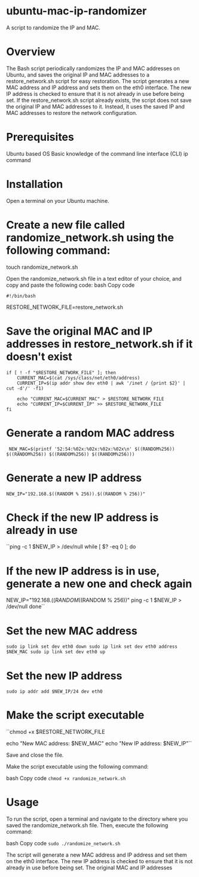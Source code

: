 # ubuntu-mac-ip-randomizer
A script to randomize the IP and MAC.
# Overview
The Bash script periodically randomizes the IP and MAC addresses on Ubuntu, and saves the original IP and MAC addresses to a restore_network.sh script for easy restoration. The script generates a new MAC address and IP address and sets them on the eth0 interface. The new IP address is checked to ensure that it is not already in use before being set. If the restore_network.sh script already exists, the script does not save the original IP and MAC addresses to it. Instead, it uses the saved IP and MAC addresses to restore the network configuration.

# Prerequisites
Ubuntu based OS
Basic knowledge of the command line interface (CLI)
ip command

# Installation
Open a terminal on your Ubuntu machine.

# Create a new file called randomize_network.sh using the following command:


touch randomize_network.sh

Open the randomize_network.sh file in a text editor of your choice, and copy and paste the following code:
bash
Copy code

    #!/bin/bash

RESTORE_NETWORK_FILE=restore_network.sh

# Save the original MAC and IP addresses in restore_network.sh if it doesn't exist
    if [ ! -f "$RESTORE_NETWORK_FILE" ]; then
        CURRENT_MAC=$(cat /sys/class/net/eth0/address)
        CURRENT_IP=$(ip addr show dev eth0 | awk '/inet / {print $2}' | cut -d'/' -f1)

        echo "CURRENT_MAC=$CURRENT_MAC" > $RESTORE_NETWORK_FILE
        echo "CURRENT_IP=$CURRENT_IP" >> $RESTORE_NETWORK_FILE
    fi

# Generate a random MAC address

  `` NEW_MAC=$(printf '52:54:%02x:%02x:%02x:%02x\n' $((RANDOM%256)) $((RANDOM%256)) $((RANDOM%256)) $((RANDOM%256)))``

# Generate a new IP address
`NEW_IP="192.168.$((RANDOM % 256)).$((RANDOM % 256))"
`
# Check if the new IP address is already in use
``ping -c 1 $NEW_IP > /dev/null
while [ $? -eq 0 ]; do
  # If the new IP address is in use, generate a new one and check again
  NEW_IP="192.168.$((RANDOM % 256)).$((RANDOM % 256))"
  ping -c 1 $NEW_IP > /dev/null
done``

# Set the new MAC address
``sudo ip link set dev eth0 down
sudo ip link set dev eth0 address $NEW_MAC
sudo ip link set dev eth0 up``

# Set the new IP address
``sudo ip addr add $NEW_IP/24 dev eth0``

# Make the script executable
``chmod +x $RESTORE_NETWORK_FILE

echo "New MAC address: $NEW_MAC"
echo "New IP address: $NEW_IP"``

Save and close the file.

Make the script executable using the following command:

bash
Copy code
`chmod +x randomize_network.sh`

# Usage
To run the script, open a terminal and navigate to the directory where you saved the randomize_network.sh file. Then, execute the following command:

bash
Copy code
`sudo ./randomize_network.sh`

The script will generate a new MAC address and IP address and set them on the eth0 interface. The new IP address is checked to ensure that it is not already in use before being set. The original MAC and IP addresses

